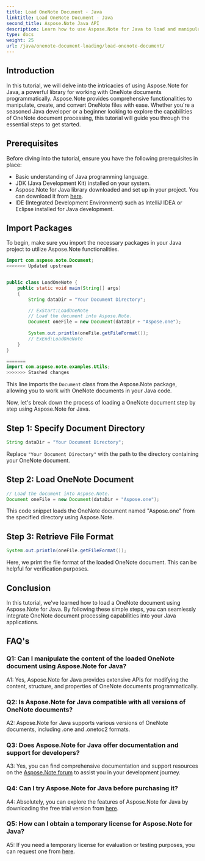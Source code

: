 ```yaml
---
title: Load OneNote Document - Java
linktitle: Load OneNote Document - Java
second_title: Aspose.Note Java API
description: Learn how to use Aspose.Note for Java to load and manipulate OneNote documents effortlessly. Comprehensive tutorial for Java developers.
type: docs
weight: 25
url: /java/onenote-document-loading/load-onenote-document/
---
```

## Introduction

In this tutorial, we will delve into the intricacies of using Aspose.Note for Java, a powerful library for working with OneNote documents programmatically. Aspose.Note provides comprehensive functionalities to manipulate, create, and convert OneNote files with ease. Whether you're a seasoned Java developer or a beginner looking to explore the capabilities of OneNote document processing, this tutorial will guide you through the essential steps to get started.

## Prerequisites

Before diving into the tutorial, ensure you have the following prerequisites in place:

- Basic understanding of Java programming language.
- JDK (Java Development Kit) installed on your system.
- Aspose.Note for Java library downloaded and set up in your project. You can download it from [here](https://releases.aspose.com/note/java/).
- IDE (Integrated Development Environment) such as IntelliJ IDEA or Eclipse installed for Java development.

## Import Packages

To begin, make sure you import the necessary packages in your Java project to utilize Aspose.Note functionalities.

```java
import com.aspose.note.Document;
<<<<<<< Updated upstream


public class LoadOneNote {
    public static void main(String[] args)
    {
        String dataDir = "Your Document Directory";

        // ExStart:LoadOneNote
        // Load the document into Aspose.Note.
        Document oneFile = new Document(dataDir + "Aspose.one");
        
        System.out.println(oneFile.getFileFormat());
        // ExEnd:LoadOneNote
    }
}

=======
import com.aspose.note.examples.Utils;
>>>>>>> Stashed changes
```

This line imports the `Document` class from the Aspose.Note package, allowing you to work with OneNote documents in your Java code.

Now, let's break down the process of loading a OneNote document step by step using Aspose.Note for Java.

## Step 1: Specify Document Directory

```java
String dataDir = "Your Document Directory";
```

Replace `"Your Document Directory"` with the path to the directory containing your OneNote document.

## Step 2: Load OneNote Document

```java
// Load the document into Aspose.Note.
Document oneFile = new Document(dataDir + "Aspose.one");
```

This code snippet loads the OneNote document named "Aspose.one" from the specified directory using Aspose.Note.

## Step 3: Retrieve File Format

```java
System.out.println(oneFile.getFileFormat());
```

Here, we print the file format of the loaded OneNote document. This can be helpful for verification purposes.

## Conclusion

In this tutorial, we've learned how to load a OneNote document using Aspose.Note for Java. By following these simple steps, you can seamlessly integrate OneNote document processing capabilities into your Java applications.

## FAQ's

### Q1: Can I manipulate the content of the loaded OneNote document using Aspose.Note for Java?

A1: Yes, Aspose.Note for Java provides extensive APIs for modifying the content, structure, and properties of OneNote documents programmatically.

### Q2: Is Aspose.Note for Java compatible with all versions of OneNote documents?

A2: Aspose.Note for Java supports various versions of OneNote documents, including .one and .onetoc2 formats.

### Q3: Does Aspose.Note for Java offer documentation and support for developers?

A3: Yes, you can find comprehensive documentation and support resources on the [Aspose.Note forum](https://forum.aspose.com/c/note/28) to assist you in your development journey.

### Q4: Can I try Aspose.Note for Java before purchasing it?

A4: Absolutely, you can explore the features of Aspose.Note for Java by downloading the free trial version from [here](https://releases.aspose.com/).

### Q5: How can I obtain a temporary license for Aspose.Note for Java?

A5: If you need a temporary license for evaluation or testing purposes, you can request one from [here](https://purchase.aspose.com/temporary-license/).

